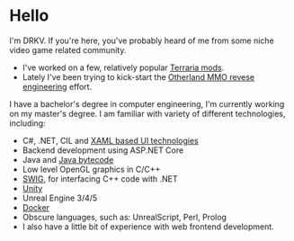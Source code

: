 # Hello

I'm DRKV. If you're here, you've probably heard of me from some niche video game related community.

- I've worked on a few, relatively popular [Terraria mods](https://github.com/DRKV333/MechTransfer).
- Lately I've been trying to kick-start the [Otherland MMO revese engineering](https://github.com/DRKV333/HappyBug) effort.

I have a bachelor's degree in computer engineering, I'm currently working on my master's degree. I am familiar with variety of different technologies, including:

- C#, .NET, CIL and [XAML based UI technologies](https://github.com/DRKV333/Janki)
- Backend development using ASP.NET Core
- Java and [Java bytecode](https://github.com/DRKV333/ScalingGUIs)
- Low level OpenGL graphics in C/C++
- [SWIG](https://github.com/DRKV333/RakNet), for interfacing C++ code with .NET
- [Unity](https://drkv333.github.io/foodingfury/)
- Unreal Engine 3/4/5
- [Docker](https://github.com/DRKV333/bareos-docker)
- Obscure languages, such as: UnrealScript, Perl, Prolog
- I also have a little bit of experience with web frontend development.

